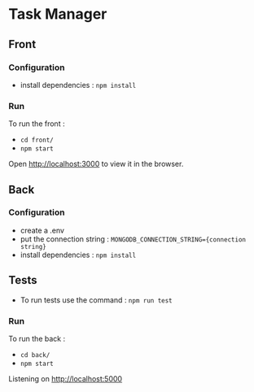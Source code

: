 # Task Manager




## Front

### Configuration
- install dependencies : `npm install`

### Run
To run the front :
- `cd front/`
- `npm start`

Open [http://localhost:3000](http://localhost:3000) to view it in the browser.


## Back 

### Configuration
- create a .env
- put the connection string : `MONGODB_CONNECTION_STRING={connection string}`
- install dependencies : `npm install`

## Tests
- To run tests use the command : `npm run test`
### Run
To run the back :
- `cd back/`
- `npm start`

Listening on [http://localhost:5000](http://localhost:5000)
